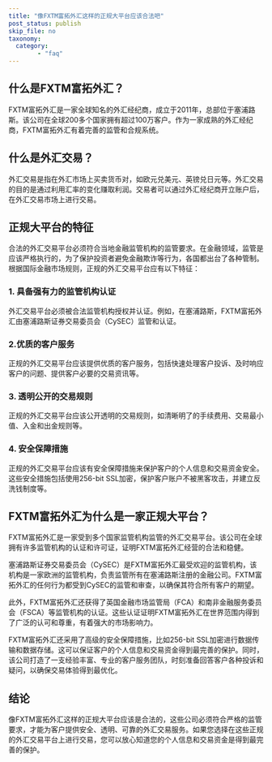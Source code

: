 ```yaml
---
title: "像FXTM富拓外汇这样的正规大平台应该合法吧"
post_status: publish
skip_file: no
taxonomy:
  category:
        - "faq"
---
```


## 什么是FXTM富拓外汇？

FXTM富拓外汇是一家全球知名的外汇经纪商，成立于2011年，总部位于塞浦路斯。该公司在全球200多个国家拥有超过100万客户。作为一家成熟的外汇经纪商，FXTM富拓外汇有着完善的监管和合规系统。

## 什么是外汇交易？

外汇交易是指在外汇市场上买卖货币对，如欧元兑美元、英镑兑日元等。外汇交易的目的是通过利用汇率的变化赚取利润。交易者可以通过外汇经纪商开立账户后，在外汇交易市场上进行交易。

## 正规大平台的特征

合法的外汇交易平台必须符合当地金融监管机构的监管要求。在金融领域，监管是应该严格执行的，为了保护投资者避免金融欺诈等行为，各国都出台了各种管制。根据国际金融市场规则，正规的外汇交易平台应有以下特征：

### 1\. 具备强有力的监管机构认证

外汇交易平台必须被合法监管机构授权并认证。例如，在塞浦路斯，FXTM富拓外汇由塞浦路斯证券交易委员会（CySEC）监管和认证。

### 2.优质的客户服务

正规的外汇交易平台应该提供优质的客户服务，包括快速处理客户投诉、及时响应客户的问题、提供客户必要的交易资讯等。

### 3\. 透明公开的交易规则

正规的外汇交易平台应该公开透明的交易规则，如清晰明了的手续费用、交易最小值、入金和出金规则等。

### 4\. 安全保障措施

正规的外汇交易平台应该有安全保障措施来保护客户的个人信息和交易资金安全。这些安全措施包括使用256-bit SSL加密，保护客户账户不被黑客攻击，并建立反洗钱制度等。

## FXTM富拓外汇为什么是一家正规大平台？

FXTM富拓外汇是一家受到多个国家监管机构监管的外汇交易平台。该公司在全球拥有许多监管机构的认证和许可证，证明FXTM富拓外汇经营的合法和稳健。

塞浦路斯证券交易委员会（CySEC）是FXTM富拓外汇最受欢迎的监管机构，该机构是一家欧洲的监管机构，负责监管所有在塞浦路斯注册的金融公司。FXTM富拓外汇的任何行为都受到CySEC的监管和审查，以确保其符合所有客户的期望。

此外，FXTM富拓外汇还获得了英国金融市场监管局（FCA）和南非金融服务委员会（FSCA）等监管机构的认证。这些认证证明FXTM富拓外汇在世界范围内得到了广泛的认可和尊重，有着强大的市场影响力。

FXTM富拓外汇还采用了高级的安全保障措施，比如256-bit SSL加密进行数据传输和数据存储。这可以保证客户的个人信息和交易资金得到最完善的保护。同时，该公司打造了一支经验丰富、专业的客户服务团队，时刻准备回答客户各种投诉和疑问，以确保交易体验得到最优化。

## 结论

像FXTM富拓外汇这样的正规大平台应该是合法的，这些公司必须符合严格的监管要求，才能为客户提供安全、透明、可靠的外汇交易服务。如果您选择在这些正规的外汇交易平台上进行交易，您可以放心知道您的个人信息和交易资金是得到最完善的保护。
